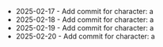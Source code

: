 - 2025-02-17 - Add commit for character: a
- 2025-02-18 - Add commit for character: a
- 2025-02-19 - Add commit for character: a
- 2025-02-20 - Add commit for character: a

